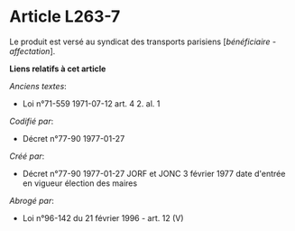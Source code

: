 # Article L263-7

Le produit est versé au syndicat des transports parisiens [*bénéficiaire - affectation*].

**Liens relatifs à cet article**

_Anciens textes_:

  - Loi n°71-559 1971-07-12 art. 4 2. al. 1

_Codifié par_:

  - Décret n°77-90 1977-01-27

_Créé par_:

  - Décret n°77-90 1977-01-27 JORF et JONC 3 février 1977 date d'entrée en vigueur élection des maires

_Abrogé par_:

  - Loi n°96-142 du 21 février 1996 - art. 12 (V)
